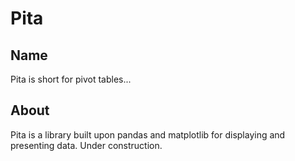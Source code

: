 # Pita

## Name
Pita is short for pivot tables...

## About
Pita is a library built upon pandas and matplotlib for displaying and presenting data. Under construction.
